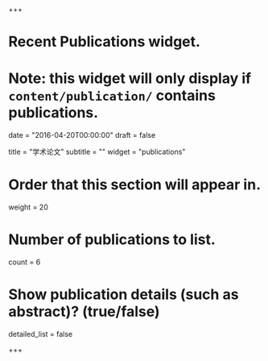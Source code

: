 +++
# Recent Publications widget.
# Note: this widget will only display if `content/publication/` contains publications.

date = "2016-04-20T00:00:00"
draft = false

title = "学术论文"
subtitle = ""
widget = "publications"

# Order that this section will appear in.
weight = 20

# Number of publications to list.
count = 6

# Show publication details (such as abstract)? (true/false)
detailed_list = false

+++
